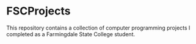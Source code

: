 # FSCProjects
This repository contains a collection of computer programming projects I completed as a Farmingdale State College student.
